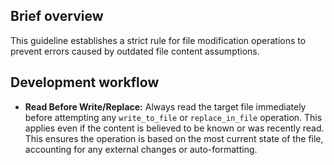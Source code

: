 ## Brief overview
This guideline establishes a strict rule for file modification operations to prevent errors caused by outdated file content assumptions.

## Development workflow
-   **Read Before Write/Replace:** Always read the target file immediately before attempting any `write_to_file` or `replace_in_file` operation. This applies even if the content is believed to be known or was recently read. This ensures the operation is based on the most current state of the file, accounting for any external changes or auto-formatting.
